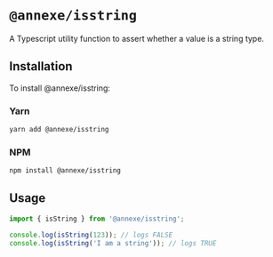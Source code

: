 # `@annexe/isstring`

A Typescript utility function to assert whether a value is a string type.

## Installation

To install @annexe/isstring:

### Yarn

```sh
yarn add @annexe/isstring
```

### NPM

```sh
npm install @annexe/isstring
```

## Usage

```ts
import { isString } from '@annexe/isstring';

console.log(isString(123)); // logs FALSE
console.log(isString('I am a string')); // logs TRUE
```
